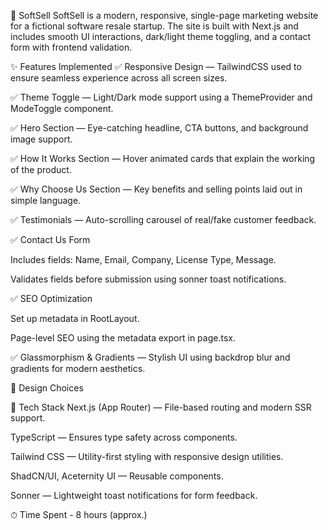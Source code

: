 🧾 SoftSell
SoftSell is a modern, responsive, single-page marketing website for a fictional software resale startup. The site is built with Next.js and includes smooth UI interactions, dark/light theme toggling, and a contact form with frontend validation.

✨ Features Implemented
✅ Responsive Design — TailwindCSS used to ensure seamless experience across all screen sizes.

✅ Theme Toggle — Light/Dark mode support using a ThemeProvider and ModeToggle component.

✅ Hero Section — Eye-catching headline, CTA buttons, and background image support.

✅ How It Works Section — Hover animated cards that explain the working of the product.

✅ Why Choose Us Section — Key benefits and selling points laid out in simple language.

✅ Testimonials — Auto-scrolling carousel of real/fake customer feedback.

✅ Contact Us Form

Includes fields: Name, Email, Company, License Type, Message.

Validates fields before submission using sonner toast notifications.

✅ SEO Optimization

Set up metadata in RootLayout.

Page-level SEO using the metadata export in page.tsx.

✅ Glassmorphism & Gradients — Stylish UI using backdrop blur and gradients for modern aesthetics.

🧠 Design Choices

🔧 Tech Stack
Next.js (App Router) — File-based routing and modern SSR support.

TypeScript — Ensures type safety across components.

Tailwind CSS — Utility-first styling with responsive design utilities.

ShadCN/UI, Aceternity UI — Reusable components.

Sonner — Lightweight toast notifications for form feedback.

⏱ Time Spent - 8 hours (approx.)
